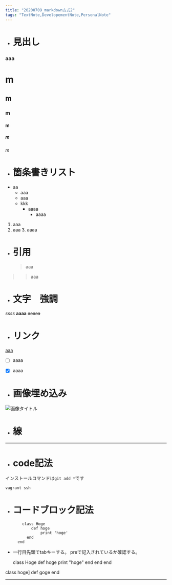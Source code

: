 ```yaml
---
title: "20200709_markdown方式2"
tags: "TextNote,DevelopementNote,PersonalNote"
---
```


-   # 見出し
### aaa
# m

## m

### m

#### m

##### m

###### m

-   # 箇条書きリスト
-   aa
    -   aaa
    -   aaa
    -   kkk
        -   aaaa
            -   aaaa

1.  aaa
2.  aaa
    3.  aaaa

-   # 引用
    > aaa

> > aaa

-   # 文字　強調

_ssss_
**aaaa**
~~aaaaa~~

-   # リンク

[aaa](https://boostnote.to)

-   [ ] aaaa

-   [x] aaaa

-   # 画像埋め込み

![画像タイトル](https://sss)

-   # 線

* * *

-   # code記法

インストールコマンドは`git add *`です

`vagrant ssh`

-   # コードブロック記法

        	class Hoge
        		def hoge
          			print 'hoge'
              end
          end

-   一行目先頭でtabキーする。
    preで記入されているか確認する。

    class Hoge
     def hoge
      print "hoge"
    end
    end
end

  class hoge]
  def goge
end

** **

####


